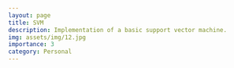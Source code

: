 ```yaml
---
layout: page
title: SVM
description: Implementation of a basic support vector machine.
img: assets/img/12.jpg
importance: 3
category: Personal
---
```

